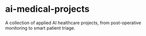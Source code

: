 # ai-medical-projects
A collection of applied AI healthcare projects, from post-operative monitoring to smart patient triage.
